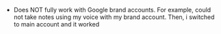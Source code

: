   * Does NOT fully work with Google brand accounts. For example, could not take notes using my voice with my brand account. Then, i switched to main account and it worked